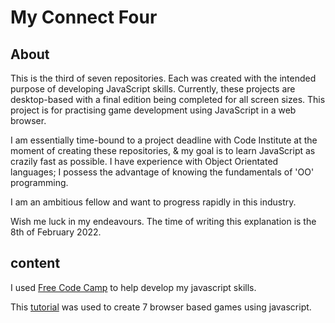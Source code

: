 # My Connect Four

## About
This is the third of seven repositories. Each was created with the intended purpose of developing JavaScript skills. Currently, these projects are desktop-based with a final edition being completed for all screen sizes. This project is for practising game development using JavaScript in a web browser.

I am essentially time-bound to a project deadline with Code Institute at the moment of creating these repositories, & my goal is to learn JavaScript as crazily fast as possible. I have experience with Object Orientated languages; I possess the advantage of knowing the fundamentals of 'OO' programming.

I am an ambitious fellow and want to progress rapidly in this industry.

Wish me luck in my endeavours. The time of writing this explanation is the 8th of February 2022.



## content
I used [Free Code Camp](https://www.freecodecamp.org/) to help develop my javascript skills.

This [tutorial](https://www.youtube.com/watch?v=lhNdUVh3qCc&t=605s) was used to create 7 browser based games using javascript.
